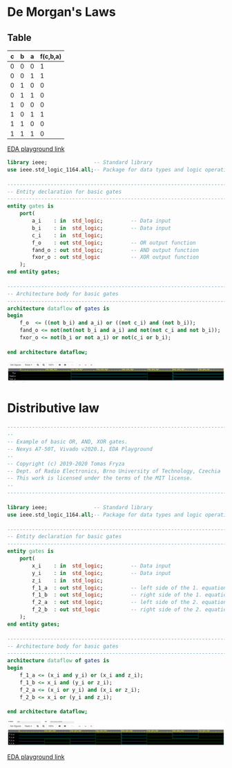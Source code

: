 # De Morgan's Laws

## Table

c | b | a | f(c,b,a)
------------ | ------------- | ------------- | -------------
0 | 0 | 0 | 1
0 | 0 | 1 | 1
0 | 1 | 0 | 0
0 | 1 | 1 | 0
1 | 0 | 0 | 0
1 | 0 | 1 | 1
1 | 1 | 0 | 0
1 | 1 | 1 | 0



[EDA playground link](https://www.edaplayground.com/x/8LxB) 

``` vhdl
library ieee;               -- Standard library
use ieee.std_logic_1164.all;-- Package for data types and logic operations

------------------------------------------------------------------------
-- Entity declaration for basic gates
------------------------------------------------------------------------
entity gates is
    port(
        a_i    : in  std_logic;         -- Data input
        b_i    : in  std_logic;         -- Data input
        c_i    : in  std_logic;
        f_o    : out std_logic;         -- OR output function
        fand_o : out std_logic;         -- AND output function
        fxor_o : out std_logic          -- XOR output function
    );
end entity gates;

------------------------------------------------------------------------
-- Architecture body for basic gates
------------------------------------------------------------------------
architecture dataflow of gates is
begin
    f_o  <= ((not b_i) and a_i) or ((not c_i) and (not b_i));
    fand_o <= not(not(not b_i and a_i) and not(not c_i and not b_i));
    fxor_o <= not(b_i or not a_i) or not(c_i or b_i);

end architecture dataflow;
```

![alt text](Screenshots\DeMorgan.png "DeMorgan.png")


# Distributive law

``` vhdl
------------------------------------------------------------------------
--
-- Example of basic OR, AND, XOR gates.
-- Nexys A7-50T, Vivado v2020.1, EDA Playground
--
-- Copyright (c) 2019-2020 Tomas Fryza
-- Dept. of Radio Electronics, Brno University of Technology, Czechia
-- This work is licensed under the terms of the MIT license.
--
------------------------------------------------------------------------

library ieee;               -- Standard library
use ieee.std_logic_1164.all;-- Package for data types and logic operations

------------------------------------------------------------------------
-- Entity declaration for basic gates
------------------------------------------------------------------------
entity gates is
    port(
        x_i    : in  std_logic;         -- Data input
        y_i    : in  std_logic;         -- Data input
        z_i    : in  std_logic;
        f_1_a  : out std_logic;         -- left side of the 1. equation
        f_1_b  : out std_logic;         -- right side of the 1. equation
        f_2_a  : out std_logic;         -- left side of the 2. equation
        f_2_b  : out std_logic			-- right side of the 2. equation
    );
end entity gates;

------------------------------------------------------------------------
-- Architecture body for basic gates
------------------------------------------------------------------------
architecture dataflow of gates is
begin
    f_1_a <= (x_i and y_i) or (x_i and z_i);
    f_1_b <= x_i and (y_i or z_i);
    f_2_a <= (x_i or y_i) and (x_i or z_i);
    f_2_b <= x_i or (y_i and z_i);

end architecture dataflow;
```
![alt text](Screenshots\Distrib.png "Distrib.png")

[EDA playground link](https://www.edaplayground.com/x/TCJ6)



